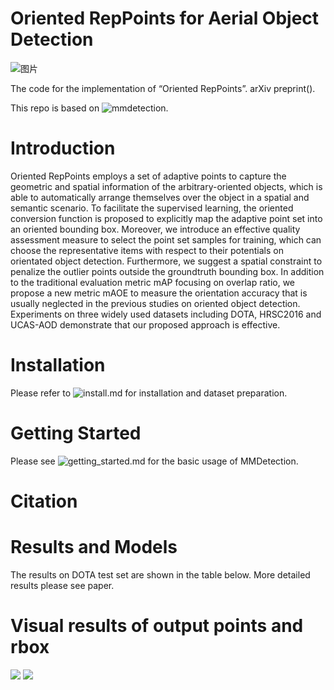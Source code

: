 # Oriented RepPoints for Aerial Object Detection
![图片](https://user-images.githubusercontent.com/32033843/119212550-b44da380-baeb-11eb-9de2-61ce0d812131.png)

The code for the implementation of “Oriented RepPoints”. arXiv preprint().

This repo is based on ![mmdetection](https://github.com/open-mmlab/mmdetection).

# Introduction
Oriented RepPoints employs a set of adaptive points to capture the geometric and spatial information of the arbitrary-oriented objects, which is able to automatically arrange themselves over the object in a spatial and semantic scenario. To facilitate the supervised learning, the oriented conversion function is proposed to explicitly map the adaptive point set into an oriented bounding box. Moreover, we introduce an effective quality assessment measure to select the point set samples for training, which can choose the representative items with respect to their potentials on orientated object detection. Furthermore, we suggest a spatial constraint to penalize the outlier points outside the groundtruth bounding box. In addition to the traditional evaluation metric mAP focusing on overlap ratio, we propose a new metric mAOE to measure the orientation accuracy that is usually neglected in the previous studies on oriented object detection. Experiments on three widely used datasets including DOTA, HRSC2016 and UCAS-AOD demonstrate that our proposed approach is effective. 


# Installation
Please refer to ![install.md]() for installation and dataset preparation.


# Getting Started 
Please see ![getting_started.md]() for the basic usage of MMDetection.


# Citation

# Results and Models
The results on DOTA test set are shown in the table below. More detailed results please see paper.

# Visual results of output points and rbox


![](https://user-images.githubusercontent.com/32033843/119213326-e44b7580-baf0-11eb-93a6-c86fcf80be58.png)
![](https://user-images.githubusercontent.com/32033843/119213335-edd4dd80-baf0-11eb-86db-459fe2a14735.png)





